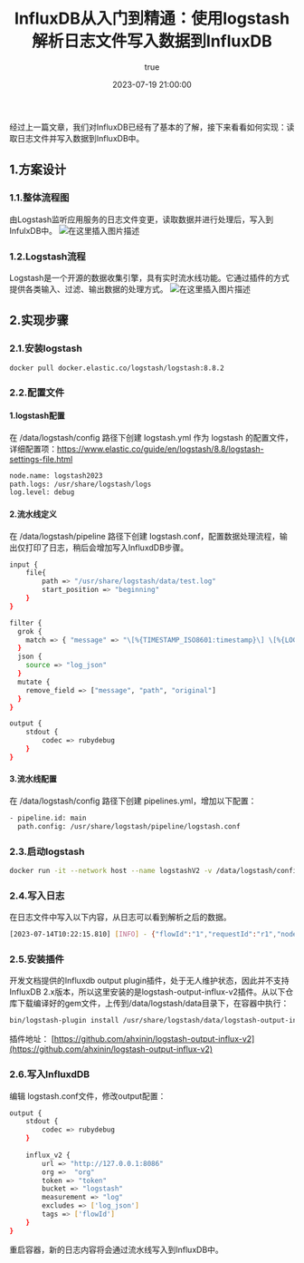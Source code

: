 ﻿---
title: InfluxDB从入门到精通：使用logstash解析日志文件写入数据到InfluxDB
date: 2023-07-19 21:00:00
permalink: /pages/3fe7f74j/
sidebar: auto
categories:
  - 随笔
tags:
  - 
author: 
  name: hexin
  link: https://github.com/ahxinin
---


经过上一篇文章，我们对InfluxDB已经有了基本的了解，接下来看看如何实现：读取日志文件并写入数据到InfluxDB中。
## 1.方案设计
### 1.1.整体流程图
由Logstash监听应用服务的日志文件变更，读取数据并进行处理后，写入到InfulxDB中。
![在这里插入图片描述](https://blog-7gg8g2uhb3511448-1254197092.tcloudbaseapp.com/img_convert/%E4%B8%B4%E6%97%B6%E6%96%87%E4%BB%B6.png)
### 1.2.Logstash流程
Logstash是一个开源的数据收集引擎，具有实时流水线功能。它通过插件的方式提供各类输入、过滤、输出数据的处理方式。
![在这里插入图片描述](https://blog-7gg8g2uhb3511448-1254197092.tcloudbaseapp.com/img_convert/diagram-logstash-filters.svg)
## 2.实现步骤
###  2.1.安装logstash
```
docker pull docker.elastic.co/logstash/logstash:8.8.2
```
### 2.2.配置文件
#### 1.logstash配置
在 /data/logstash/config 路径下创建 logstash.yml 作为 logstash 的配置文件，详细配置项：https://www.elastic.co/guide/en/logstash/8.8/logstash-settings-file.html

```bash
node.name: logstash2023
path.logs: /usr/share/logstash/logs
log.level: debug
```
#### 2.流水线定义
在 /data/logstash/pipeline 路径下创建 logstash.conf，配置数据处理流程，输出仅打印了日志，稍后会增加写入InfluxdDB步骤。

```bash
input {
	file{
		path => "/usr/share/logstash/data/test.log"
		start_position => "beginning"
	}
}

filter {
  grok {
    match => { "message" => "\[%{TIMESTAMP_ISO8601:timestamp}\] \[%{LOGLEVEL:loglevel}\] - %{GREEDYDATA:log_json}" }
  }
  json {
	source => "log_json"
  }
  mutate {
    remove_field => ["message", "path", "original"]
  }
}

output {
	stdout {
        codec => rubydebug
    }
}
```
#### 3.流水线配置
在 /data/logstash/config 路径下创建 pipelines.yml，增加以下配置：

```bash
- pipeline.id: main
  path.config: /usr/share/logstash/pipeline/logstash.conf
```

### 2.3.启动logstash
```bash
docker run -it --network host --name logstashV2 -v /data/logstash/config:/usr/share/logstash/config -v /data/logstash/data:/usr/share/logstash/data -v /data/logstash/pipeline:/usr/share/logstash/pipeline  --privileged=true -d docker.elastic.co/logstash/logstash:8.8.2
```
### 2.4.写入日志
在日志文件中写入以下内容，从日志可以看到解析之后的数据。
```bash
[2023-07-14T10:22:15.810] [INFO] - {"flowId":"1","requestId":"r1","node":"e76c4bd185a45bd7"}
```
### 2.5.安装插件
开发文档提供的Influxdb output plugin插件，处于无人维护状态，因此并不支持InfluxDB 2.x版本，所以这里安装的是logstash-output-influx-v2插件。从以下仓库下载编译好的gem文件，上传到/data/logstash/data目录下，在容器中执行：
```bash
bin/logstash-plugin install /usr/share/logstash/data/logstash-output-influx_v2-1.0.1.gem
```
插件地址：
[https://github.com/ahxinin/logstash-output-influx-v2](https://github.com/ahxinin/logstash-output-influx-v2)

### 2.6.写入InfluxdDB
编辑 logstash.conf文件，修改output配置：

```bash
output {
	stdout {
        codec => rubydebug
    }
	
    influx_v2 {
		url => "http://127.0.0.1:8086"
		org =>  "org"
		token => "token"
		bucket => "logstash"
		measurement => "log"
		excludes => ['log_json']
		tags => ['flowId']
    }
}
```
重启容器，新的日志内容将会通过流水线写入到InfluxDB中。

